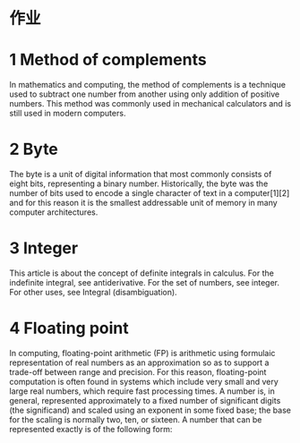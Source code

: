 # 作业
# 1 Method of complements
In mathematics and computing, the method of complements is a technique used to subtract one number from another using only addition of positive numbers. This method was commonly used in mechanical calculators and is still used in modern computers.
# 2 Byte
The byte is a unit of digital information that most commonly consists of eight bits, representing a binary number. Historically, the byte was the number of bits used to encode a single character of text in a computer[1][2] and for this reason it is the smallest addressable unit of memory in many computer architectures.
# 3 Integer
 This article is about the concept of definite integrals in calculus. For the indefinite integral, see antiderivative. For the set of numbers, see integer. For other uses, see Integral (disambiguation).
 # 4 Floating point
 In computing, floating-point arithmetic (FP) is arithmetic using formulaic representation of real numbers as an approximation so as to support a trade-off between range and precision. For this reason, floating-point computation is often found in systems which include very small and very large real numbers, which require fast processing times. A number is, in general, represented approximately to a fixed number of significant digits (the significand) and scaled using an exponent in some fixed base; the base for the scaling is normally two, ten, or sixteen. A number that can be represented exactly is of the following form: